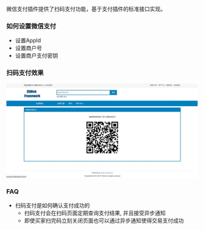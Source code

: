 微信支付插件提供了扫码支付功能，基于支付插件的标准接口实现。<br/>

### 如何设置微信支付

- 设置AppId
- 设置商户号
- 设置商户支付密钥

### 扫码支付效果

![扫码支付效果](../img/wechat_qrcode_pay.jpg)

### FAQ

- 扫码支付是如何确认支付成功的
	- 扫码支付会在扫码页面定期查询支付结果, 并且接受异步通知
	- 即使买家扫完码立刻关闭页面也可以通过异步通知使得交易支付成功
